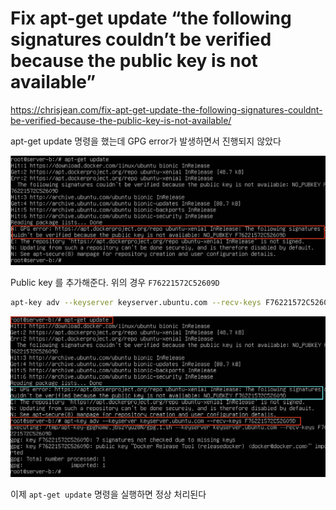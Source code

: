 # Fix apt-get update “the following signatures couldn’t be verified because the public key is not available”

<https://chrisjean.com/fix-apt-get-update-the-following-signatures-couldnt-be-verified-because-the-public-key-is-not-available/>

apt-get update 명령을 했는데 GPG error가 발생하면서 진행되지 않았다

![gpg error](./imgs/gpgerror.png)

Public key 를 추가해준다. 위의 경우 `F76221572C52609D`

```bash
apt-key adv --keyserver keyserver.ubuntu.com --recv-keys F76221572C52609D
```

![solved gpg error](./imgs/gpgerrorsolve.png)

이제 `apt-get update` 명령을 실행하면 정상 처리된다
